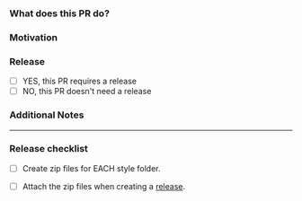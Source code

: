 <!-- *Note: This style guide follows the Datadog Documentation [Contribution Guidelines](https://github.com/DataDog/documentation/blob/master/CONTRIBUTING.md).* -->

### What does this PR do?
<!-- A brief description of the change being made with this pull request.-->

### Motivation
<!-- What inspired you to submit this pull request?-->

### Release
<!-- Does this PR require a release?-->

- [ ] YES, this PR requires a release
- [ ] NO, this PR doesn't need a release

### Additional Notes
<!-- Anything else we should know when reviewing?-->

---

### Release checklist
- [ ] Create zip files for EACH style folder.
- [ ] Attach the zip files when creating a [release](https://github.com/DataDog/datadog-vale/releases).

